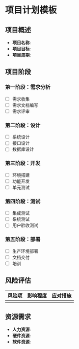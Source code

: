 # 项目计划模板

## 项目概述
- **项目名称**:
- **项目目标**:
- **项目周期**:

## 项目阶段
### 第一阶段：需求分析
- [ ] 需求收集
- [ ] 需求文档编写
- [ ] 需求评审

### 第二阶段：设计
- [ ] 系统设计
- [ ] 接口设计
- [ ] 数据库设计

### 第三阶段：开发
- [ ] 环境搭建
- [ ] 功能开发
- [ ] 单元测试

### 第四阶段：测试
- [ ] 集成测试
- [ ] 系统测试
- [ ] 用户验收测试

### 第五阶段：部署
- [ ] 生产环境部署
- [ ] 文档交付
- [ ] 培训

## 风险评估
| 风险项 | 影响程度 | 应对措施 |
|--------|----------|----------|
|        |          |          |

## 资源需求
- **人力资源**:
- **硬件资源**:
- **软件资源**: